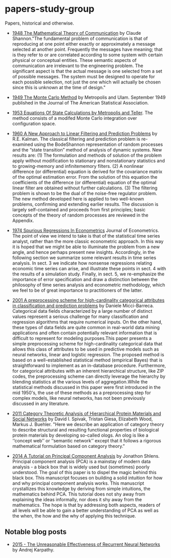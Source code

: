# papers-study-group
Papers, historical and otherwise.

- [1948 The Mathematical Theory of Communication](./1948-theory-of-communication-shannon.pdf) by Claude Shannon."The fundamental problem of communication is that of reproducing at one point either exactly or approximately
a message selected at another point. Frequently the messages have meaning; that is they refer
to or are correlated according to some system with certain physical or conceptual entities. These semantic
aspects of communication are irrelevant to the engineering problem. The significant aspect is that the actual
message is one selected from a set of possible messages. The system must be designed to operate for each
possible selection, not just the one which will actually be chosen since this is unknown at the time of design."

- [1949 The Monte Carlo Method](./1949-MonteCarlo-MetropolsAndUlam.pdf) by Metropolis and Ulam. September 1949 published in the Journal of The American Statistical Association.

- [1953 Equations Of State Calculations by Metropolis and Teller](./1953-EquationsOfStateCalculations-MetropolisAndTeller.pdf). The method consists of a modifed Monte Carlo integration over configuration space.

- [1960 A New Approach to Linear Filtering and Prediction Problems](./1960-Kalman1960.pdf) by R.E. Kalman. The classical filtering and prediction problem is re-examined using the BodeShannon representation of random processes and the “state transition” method of
analysis of dynamic systems. New results are:
(1) The formulation and methods of solution of the problem apply without modification to stationary and nonstationary statistics and to growing-memory and infinitememory filters.
(2) A nonlinear difference (or differential) equation is derived for the covariance
matrix of the optimal estimation error. From the solution of this equation the coefficients of the difference (or differential) equation of the optimal linear filter are obtained without further calculations.
(3) The filtering problem is shown to be the dual of the noise-free regulator problem.
The new method developed here is applied to two well-known problems, confirming
and extending earlier results.
The discussion is largely self-contained and proceeds from first principles; basic
concepts of the theory of random processes are reviewed in the Appendix. 

- [1974 Spurious Regressions In Econometrics](./1974-granger-newbold.pdf) Journal of Econometrics. The point of view we intend  to take is that of the statistical time series analyst, rather than the more classic econometric approach. In this way it is hoped that we might be able to illuminate the problem from a new angle, and hence perhaps present new insights. Accordingly, in the following section we summarize some relevant results in time series analysis. In sect. 3 we indicate how nonsense regressions relating economic time series can arise, and illustrate these points in sect. 4 with the results of a simulation study. Finally, in sect. 5, we re-emphasize the importance of error specification and draw a distinction between the philosophy of time series analysis and econometric methodology, which we feel to be of great importance to practitioners of the latter. 

- [2001 A preprocessing scheme for high-cardinality categorical attributes in classification and prediction problems](./2001-predicting-high-cardinality-barreca.pdf) by Daniele Micci-Barreca. Categorical data fields characterized by a large number of distinct values represent a serious challenge for many classification and regression algorithms that require numerical inputs. On the other hand, these types of data fields are quite common in real-world data mining applications and often contain potentially relevant information that is difficult to represent for modeling purposes.This paper presents a simple preprocessing scheme for high-cardinality categorical data that allows this class of attributes to be used in predictive models such as neural networks, linear and logistic regression. The proposed method is based on a well-established statistical method (empirical Bayes) that is straightforward to implement as an in-database procedure. Furthermore, for categorical attributes with an inherent hierarchical structure, like ZIP codes, the preprocessing scheme can directly leverage the hierarchy by blending statistics at the various levels of aggregation.While the statistical methods discussed in this paper were first introduced in the mid 1950's, the use of these methods as a preprocessing step for complex models, like neural networks, has not been previously discussed in any literature.

- [2011 Category Theoretic Analysis of Hierarchical Protein Materials and Social Networks](./2011-category-theory-protien-spivak.pdf) by David I. Spivak, Tristan Giesa, Elizabeth Wood, Markus J. Buehler. "Here we describe an application of category theory to describe structural and resulting functional properties of biological protein materials by developing so-called ologs. An olog is like a ‘‘concept web’’ or ‘‘semantic network’’ except that it follows a rigorous mathematical formulation based on category theory."

- [2014 A Tutorial on Principal Component Analysis](https://arxiv.org/pdf/1404.1100.pdf) by Jonathon Shlens.  Principal component analysis (PCA) is a mainstay of modern data analysis - a black box that is widely used
but (sometimes) poorly understood. The goal of this paper is to dispel the magic behind this black box. This
manuscript focuses on building a solid intuition for how and why principal component analysis works. This
manuscript crystallizes this knowledge by deriving from simple intuitions, the mathematics behind PCA. This
tutorial does not shy away from explaining the ideas informally, nor does it shy away from the mathematics. The
hope is that by addressing both aspects, readers of all levels will be able to gain a better understanding of PCA as
well as the when, the how and the why of applying this technique.



## Notable blog posts
- [2015 - The Unreasonable Effectiveness of Recurrent Neural Networks](http://karpathy.github.io/2015/05/21/rnn-effectiveness/) by Andrej Karpathy.
